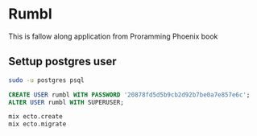 # Rumbl

This is fallow along application from Proramming Phoenix book


## Settup postgres user

```bash
sudo -u postgres psql
```

```sql
CREATE USER rumbl WITH PASSWORD '20878fd5d5b9cb2d92b7be0a7e857e6c';
ALTER USER rumbl WITH SUPERUSER;
```

```bash
mix ecto.create
mix ecto.migrate
```
